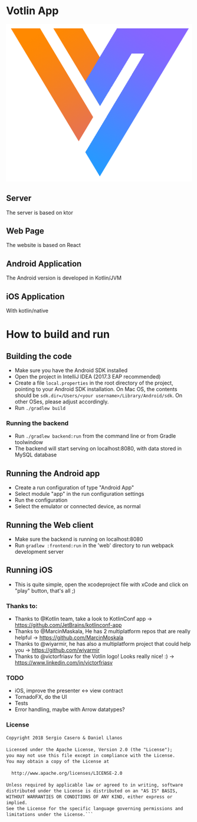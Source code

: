 # Votlin App

<img src="logo.png" alt="Votlin Logo" />

## Server

The server is based on ktor

## Web Page

The website is based on React

## Android Application

The Android version is developed in Kotlin/JVM

## iOS Application

With kotlin/native

# How to build and run

## Building the code

 * Make sure you have the Android SDK installed
 * Open the project in IntelliJ IDEA (2017.3 EAP recommended)
 * Create a file `local.properties` in the root directory of the project, pointing to your Android SDK installation. On Mac OS,
the contents should be `sdk.dir=/Users/<your username>/Library/Android/sdk`. On other OSes, please adjust accordingly.
 * Run `./gradlew build`

### Running the backend
 
 * Run `./gradlew backend:run` from the command line or from Gradle toolwindow
 * The backend will start serving on localhost:8080, with data stored in MySQL database


## Running the Android app

 * Create a run configuration of type "Android App"
 * Select module "app" in the run configuration settings
 * Run the configuration
 * Select the emulator or connected device, as normal

## Running the Web client

 * Make sure the backend is running on localhost:8080
 * Run `gradlew :frontend:run` in the 'web' directory to run webpack development server
 
 ## Running iOS
 
 * This is quite simple, open the xcodeproject file with xCode and click on "play" button, that's all ;)
 
 ### Thanks to:
 
 - Thanks to @Kotlin team, take a look to KotlinConf app -> https://github.com/JetBrains/kotlinconf-app
 - Thanks to @MarcinMaskala, He has 2 multiplatform repos that are really helpful -> https://github.com/MarcinMoskala
 - Thanks to @wiyarmir, he has also a multiplatform project that could help you -> https://github.com/wiyarmir
 - Thanks to @victorfriasv for the Votlin logo! Looks really nice! :) -> https://www.linkedin.com/in/victorfriasv
 
 ### TODO
 - iOS, improve the presenter <-> view contract
 - TornadoFX, do the UI
 - Tests
 - Error handling, maybe with Arrow datatypes?
 
 ### License
 
 ```
Copyright 2018 Sergio Casero & Daniel Llanos

Licensed under the Apache License, Version 2.0 (the "License");
you may not use this file except in compliance with the License.
You may obtain a copy of the License at

   http://www.apache.org/licenses/LICENSE-2.0

Unless required by applicable law or agreed to in writing, software
distributed under the License is distributed on an "AS IS" BASIS,
WITHOUT WARRANTIES OR CONDITIONS OF ANY KIND, either express or implied.
See the License for the specific language governing permissions and
limitations under the License.```

